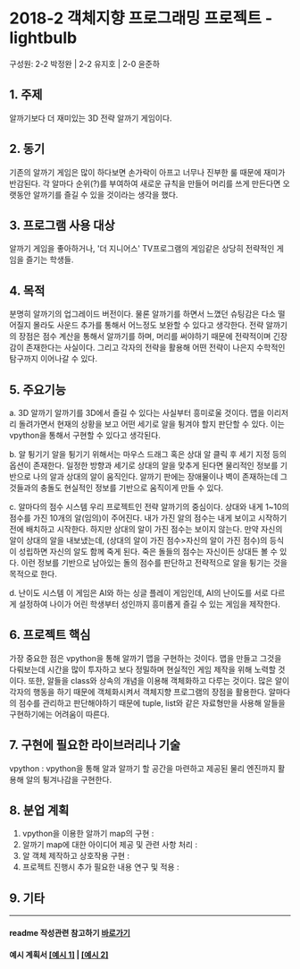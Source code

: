 # 2018-2 객체지향 프로그래밍 프로젝트 - **lightbulb**
구성원: 2-2 박정완 | 2-2 유지호 | 2-0 윤준하

## 1. 주제
알까기보다 더 재미있는 3D 전략 알까기 게임이다.

## 2. 동기
기존의 알까기 게임은 많이 하다보면 손가락이 아프고 너무나 진부한 룰 때문에 재미가 반감된다. 각 알마다 순위(?)를 부여하여 새로운 규칙을 만들어 머리를 쓰게 만든다면 오랫동안 알까기를 즐길 수 있을 것이라는 생각을 했다.

## 3. 프로그램 사용 대상
알까기 게임을 좋아하거나, '더 지니어스' TV프로그램의 게임같은 상당히 전략적인 게임을 즐기는 학생들.

## 4. 목적
분명히 알까기의 업그레이드 버전이다. 물론 알까기를 하면서 느꼈던 슈팅감은 다소 떨어질지 몰라도 사운드 추가를 통해서 어느정도 보완할 수 있다고 생각한다. 전략 알까기의 장점은 점수 계산을 통해서 알까기를 하며, 머리를 써야하기 때문에 전략적이며 긴장감이 존재한다는 사실이다. 그리고 각자의 전략을 활용해 어떤 전략이 나은지 수학적인 탐구까지 이어나갈 수 있다.

## 5. 주요기능
  a. 3D 알까기
    알까기를 3D에서 즐길 수 있다는 사실부터 흥미로울 것이다. 맵을 이리저리 돌려가면서 현재의 상황을 보고 어떤 세기로 알을 튕겨야 할지 판단할 수 있다. 이는 vpython을 통해서 구현할 수 있다고 생각된다.
 
 b. 알 튕기기
    알을 튕기기 위해서는 마우스 드래그 혹은 상대 알 클릭 후 세기 지정 등의 옵션이 존재한다. 일정한 방향과 세기로 상대의 알을 맞추게 된다면 물리적인 정보를 기반으로 나의 알과 상대의 알이 움직인다. 알까기 판에는 장애물이나 벽이 존재하는데 그것들과의 충돌도 현실적인 정보를 기반으로 움직이게 만들 수 있다.

c. 알마다의 점수 시스템
    우리 프로젝트인 전략 알까기의 중심이다. 상대와 내게 1~10의 점수를 가진 10개의 알(임의)이 주어진다. 내가 가진 알의 점수는 내게 보이고 시작하기 전에 배치하고 시작한다. 하지만 상대의 알이 가진 점수는 보이지 않는다. 만약 자신의 알이 상대의 알을 내보냈는데, (상대의 알이 가진 점수>자신의 알이 가진 점수)의 등식이 성립하면 자신의 알도 함께 죽게 된다. 죽은 돌들의 점수는 자신이든 상대든 볼 수 있다. 이런 정보를 기반으로 남아있는 돌의 점수를 판단하고 전략적으로 알을 튕기는 것을 목적으로 한다.
  
  d. 난이도 시스템
    이 게임은 AI와 하는 싱글 플레이 게임인데, AI의 난이도를 서로 다르게 설정하여 나이가 어린 학생부터 성인까지 흥미롭게 즐길 수 있는 게임을 제작한다.

## 6. 프로젝트 핵심
가장 중요한 점은 vpython을 통해 알까기 맵을 구현하는 것이다. 맵을 만들고 그것을 다뤄보는데 시간을 많이 투자하고 보다 정밀하며 현실적인 게임 제작을 위해 노력할 것이다. 또한, 알들을 class와 상속의 개념을 이용해 객체화하고 다루는 것이다. 많은 알이 각자의 행동을 하기 때문에 객체화시켜서 객체지향 프로그램의 장점을 활용한다. 알마다의 점수를 관리하고 판단해야하기 때문에 tuple, list와 같은 자료형만을 사용해 알들을 구현하기에는 어려움이 따른다.
## 7. 구현에 필요한 라이브러리나 기술
vpython : vpython을 통해 알과 알까기 할 공간을 마련하고 제공된 물리 엔진까지 활용해 알의 튕겨나감을 구현한다.

## 8. **분업 계획**
1. vpython을 이용한 알까기 map의 구현 : 
2. 알까기 map에 대한 아이디어 제공 및 관련 사항 처리 : 
3. 알 객체 제작하고 상호작용 구현 : 
4. 프로젝트 진행시 추가 필요한 내용 연구 및 적용 : 

## 9. 기타

<hr>

#### readme 작성관련 참고하기 [바로가기](https://heropy.blog/2017/09/30/markdown/)

#### 예시 계획서 [[예시 1]](https://docs.google.com/document/d/1hcuGhTtmiTUxuBtr3O6ffrSMahKNhEj33woE02V-84U/edit?usp=sharing) | [[예시 2]](https://docs.google.com/document/d/1FmxTZvmrroOW4uZ34Xfyyk9ejrQNx6gtsB6k7zOvHYE/edit?usp=sharing)
